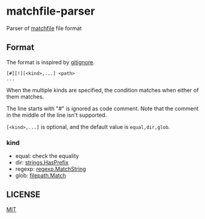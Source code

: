 # matchfile-parser

Parser of [matchfile](https://github.com/suzuki-shunsuke/matchfile) file format

## Format

The format is inspired by [gitignore](https://git-scm.com/docs/gitignore).

```
[#][!][<kind>,...] <path>
...
```

When the multiple kinds are specified, the condition matches when either of them matches.

The line starts with "#" is ignored as code comment.
Note that the comment in the middle of the line isn't supported.

`[<kind>,...]` is optional, and the default value is `equal,dir,glob`.

### kind

* equal: check the equality
* dir: [strings.HasPrefix](https://golang.org/pkg/strings/#HasPrefix)
* regexp: [regexp.MatchString](https://golang.org/pkg/regexp/#Regexp.MatchString)
* glob: [filepath.Match](https://golang.org/pkg/path/filepath/#Match)

## LICENSE

[MIT](LICENSE)
